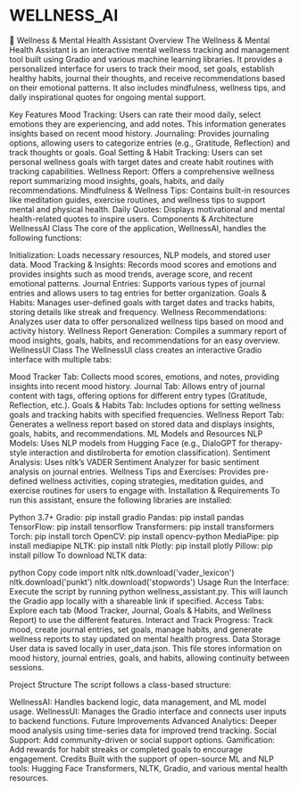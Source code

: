 # WELLNESS_AI

🌟 Wellness & Mental Health Assistant
Overview
The Wellness & Mental Health Assistant is an interactive mental wellness tracking and management tool built using Gradio and various machine learning libraries. It provides a personalized interface for users to track their mood, set goals, establish healthy habits, journal their thoughts, and receive recommendations based on their emotional patterns. It also includes mindfulness, wellness tips, and daily inspirational quotes for ongoing mental support.

Key Features
Mood Tracking: Users can rate their mood daily, select emotions they are experiencing, and add notes. This information generates insights based on recent mood history.
Journaling: Provides journaling options, allowing users to categorize entries (e.g., Gratitude, Reflection) and track thoughts or goals.
Goal Setting & Habit Tracking: Users can set personal wellness goals with target dates and create habit routines with tracking capabilities.
Wellness Report: Offers a comprehensive wellness report summarizing mood insights, goals, habits, and daily recommendations.
Mindfulness & Wellness Tips: Contains built-in resources like meditation guides, exercise routines, and wellness tips to support mental and physical health.
Daily Quotes: Displays motivational and mental health-related quotes to inspire users.
Components & Architecture
WellnessAI Class
The core of the application, WellnessAI, handles the following functions:

Initialization: Loads necessary resources, NLP models, and stored user data.
Mood Tracking & Insights: Records mood scores and emotions and provides insights such as mood trends, average score, and recent emotional patterns.
Journal Entries: Supports various types of journal entries and allows users to tag entries for better organization.
Goals & Habits: Manages user-defined goals with target dates and tracks habits, storing details like streak and frequency.
Wellness Recommendations: Analyzes user data to offer personalized wellness tips based on mood and activity history.
Wellness Report Generation: Compiles a summary report of mood insights, goals, habits, and recommendations for an easy overview.
WellnessUI Class
The WellnessUI class creates an interactive Gradio interface with multiple tabs:

Mood Tracker Tab: Collects mood scores, emotions, and notes, providing insights into recent mood history.
Journal Tab: Allows entry of journal content with tags, offering options for different entry types (Gratitude, Reflection, etc.).
Goals & Habits Tab: Includes options for setting wellness goals and tracking habits with specified frequencies.
Wellness Report Tab: Generates a wellness report based on stored data and displays insights, goals, habits, and recommendations.
ML Models and Resources
NLP Models: Uses NLP models from Hugging Face (e.g., DialoGPT for therapy-style interaction and distilroberta for emotion classification).
Sentiment Analysis: Uses nltk’s VADER Sentiment Analyzer for basic sentiment analysis on journal entries.
Wellness Tips and Exercises: Provides pre-defined wellness activities, coping strategies, meditation guides, and exercise routines for users to engage with.
Installation & Requirements
To run this assistant, ensure the following libraries are installed:

Python 3.7+
Gradio: pip install gradio
Pandas: pip install pandas
TensorFlow: pip install tensorflow
Transformers: pip install transformers
Torch: pip install torch
OpenCV: pip install opencv-python
MediaPipe: pip install mediapipe
NLTK: pip install nltk
Plotly: pip install plotly
Pillow: pip install pillow
To download NLTK data:

python
Copy code
import nltk
nltk.download('vader_lexicon')
nltk.download('punkt')
nltk.download('stopwords')
Usage
Run the Interface: Execute the script by running python wellness_assistant.py. This will launch the Gradio app locally with a shareable link if specified.
Access Tabs: Explore each tab (Mood Tracker, Journal, Goals & Habits, and Wellness Report) to use the different features.
Interact and Track Progress: Track mood, create journal entries, set goals, manage habits, and generate wellness reports to stay updated on mental health progress.
Data Storage
User data is saved locally in user_data.json. This file stores information on mood history, journal entries, goals, and habits, allowing continuity between sessions.

Project Structure
The script follows a class-based structure:

WellnessAI: Handles backend logic, data management, and ML model usage.
WellnessUI: Manages the Gradio interface and connects user inputs to backend functions.
Future Improvements
Advanced Analytics: Deeper mood analysis using time-series data for improved trend tracking.
Social Support: Add community-driven or social support options.
Gamification: Add rewards for habit streaks or completed goals to encourage engagement.
Credits
Built with the support of open-source ML and NLP tools: Hugging Face Transformers, NLTK, Gradio, and various mental health resources.








